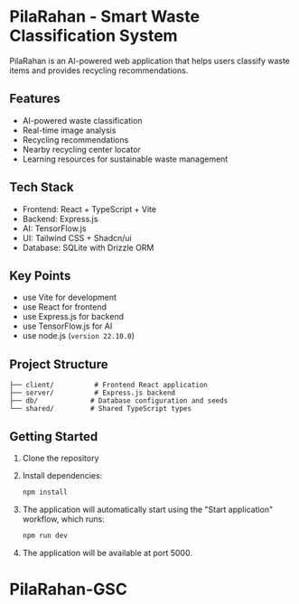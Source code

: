 
# PilaRahan - Smart Waste Classification System


PilaRahan is an AI-powered web application that helps users classify waste items and provides recycling recommendations.

## Features

- AI-powered waste classification
- Real-time image analysis
- Recycling recommendations
- Nearby recycling center locator
- Learning resources for sustainable waste management

## Tech Stack

- Frontend: React + TypeScript + Vite
- Backend: Express.js
- AI: TensorFlow.js
- UI: Tailwind CSS + Shadcn/ui
- Database: SQLite with Drizzle ORM

## Key Points
- use Vite for development
- use React for frontend
- use Express.js for backend
- use TensorFlow.js for AI
- use node.js (`version 22.10.0`)

## Project Structure

```
├── client/          # Frontend React application
├── server/          # Express.js backend
├── db/             # Database configuration and seeds
└── shared/         # Shared TypeScript types
```

## Getting Started

1. Clone the repository
2. Install dependencies:
   ```bash
   npm install
   ```

3. The application will automatically start using the "Start application" workflow, which runs:
   ```bash
   npm run dev
   ```

4. The application will be available at port 5000.


# PilaRahan-GSC

